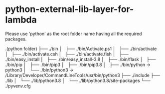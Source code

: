 # python-external-lib-layer-for-lambda

Please use 'python' as the root folder name having all the required packages. 

.(python folder)
├── ./bin
│   ├── ./bin/Activate.ps1
│   ├── ./bin/activate
│   ├── ./bin/activate.csh
│   ├── ./bin/activate.fish
│   ├── ./bin/easy_install
│   ├── ./bin/easy_install-3.8
│   ├── ./bin/flask
│   ├── ./bin/pip
│   ├── ./bin/pip3
│   ├── ./bin/pip3.8
│   ├── ./bin/python -> python3
│   └── ./bin/python3 -> /Library/Developer/CommandLineTools/usr/bin/python3
├── ./include
├── ./lib
│   └── ./lib/python3.8
│       └── ./lib/python3.8/site-packages
└── ./pyvenv.cfg
